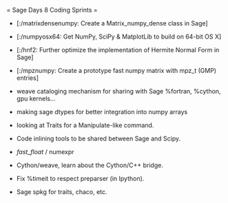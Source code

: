 = Sage Days 8 Coding Sprints =


 * [:/matrixdensenumpy: Create a Matrix_numpy_dense class in Sage]

 * [:/numpyosx64: Get NumPy, SciPy & MatplotLib to build on 64-bit OS X]

 * [:/hnf2: Further optimize the implementation of Hermite Normal Form in Sage]

 * [:/mpznumpy: Create a prototype fast numpy matrix with mpz_t (GMP) entries]

 * weave cataloging mechanism for sharing with Sage %fortran, %cython, gpu kernels...

 * making sage dtypes for better integration into numpy arrays

 * looking at Traits for a Manipulate-like command.

 * Code inlining tools to be shared between Sage and Scipy.

 * _fast_float_ / numexpr

 * Cython/weave, learn about the Cython/C++ bridge.

 * Fix %timeit to respect preparser (in Ipython).

 * Sage spkg for traits, chaco, etc. 
